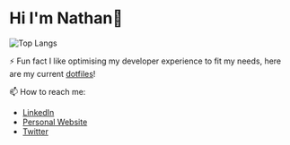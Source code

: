 # Hi I'm Nathan👋

![Top Langs](https://github-readme-stats.vercel.app/api/top-langs/?username=nathanberry97&theme=nord&layout=compact)

⚡ Fun fact I like optimising my developer experience to fit my needs, here are my current
[dotfiles](https://github.com/nathanberry97/dotfiles)!

📫 How to reach me:

- [LinkedIn](https://www.linkedin.com/in/nathan-berry-7b8191115/)
- [Personal Website](https://nathanberry.co.uk/)
- [Twitter](https://twitter.com/nathanberry97)
